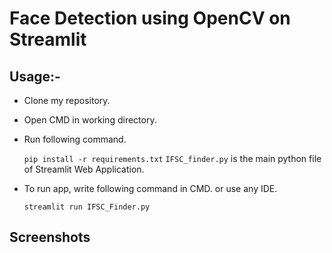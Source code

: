 # Face Detection using OpenCV on Streamlit

## Usage:-
* Clone my repository.

* Open CMD in working directory.

* Run following command.

  ``pip install -r requirements.txt``
  ``IFSC_finder.py`` is the main python file of Streamlit Web Application.

* To run app, write following command in CMD. or use any IDE.

  ``streamlit run IFSC_Finder.py``

## Screenshots
